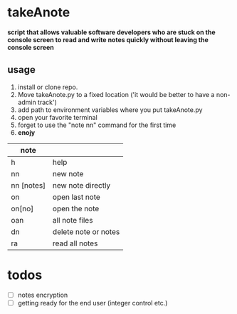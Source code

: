 # takeAnote

**script that allows valuable software developers who are stuck on the console screen to read and write notes quickly without leaving the console screen**

## usage

1.  install or clone repo.
2.  Move takeAnote.py to a fixed location ('it would be better to have a non-admin track')
3.  add path to environment variables where you put takeAnote.py
4.  open your favorite terminal
5.  forget to use the "note nn" command for the first time
6.  **enojy**

| note       |                      |
| ---------- | -------------------- |
| h          | help                 |
| nn         | new note             |
| nn [notes] | new note directly    |
| on         | open last note       |
| on[no]     | open the note        |
| oan        | all note files       |
| dn         | delete note or notes |
| ra         | read all notes       |

# todos

- [ ] notes encryption
- [ ] getting ready for the end user (integer control etc.)
